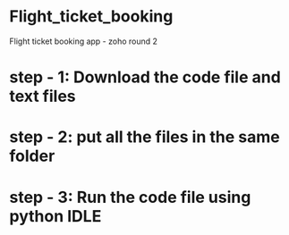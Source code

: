 # Flight_ticket_booking
Flight ticket booking app - zoho round 2
# step - 1: Download the code file and text files
# step - 2: put all the files in the same folder
# step - 3: Run the code file using python IDLE
